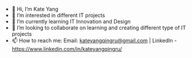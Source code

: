 - 👋 Hi, I’m Kate Yang
- 👀 I’m interested in different IT projects
- 🌱 I’m currently learning IT Innovation and Design
- 💞️ I’m looking to collaborate on learning and creating different type of IT projects
- 📫 How to reach me: Email: kateyangqingru@gmail.com | LinkedIn - https://www.linkedin.com/in/kateyangqingru/

<!---
kateyang1998/kateyang1998 is a ✨ special ✨ repository because its `README.md` (this file) appears on your GitHub profile.
You can click the Preview link to take a look at your changes.
--->
